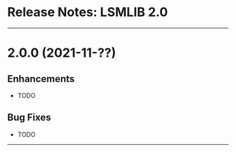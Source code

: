 Release Notes: LSMLIB 2.0
=========================

-------------------------------------------------------------------------------
2.0.0 (2021-11-??)
===================
## Enhancements

* TODO

## Bug Fixes

* TODO

-------------------------------------------------------------------------------
